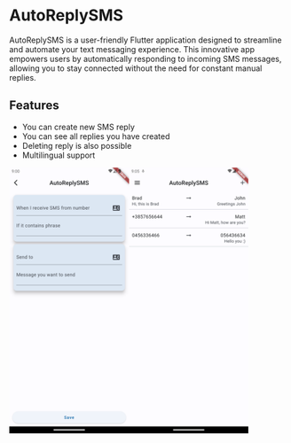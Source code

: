 
# AutoReplySMS

AutoReplySMS is a user-friendly Flutter application designed to streamline and automate your text messaging experience. This innovative app empowers users by automatically responding to incoming SMS messages, allowing you to stay connected without the need for constant manual replies. 


## Features
 - You can create new SMS reply
 - You can see all replies you have created
 - Deleting reply is also possible
 - Multilingual support

<a href="url"><img src="readme_img\1.png" align="left" height="480" width="" ></a>
<a href="url"><img src="readme_img\2.png" align="left" height="480" width="" ></a>
